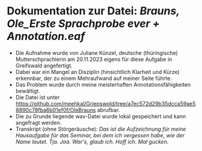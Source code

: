 # Dokumentation zur Datei: *Brauns, Ole_Erste Sprachprobe ever + Annotation.eaf*
- Die Aufnahme wurde von Juliane Künzel, deutsche (thüringische) Mutterschprachlerin am 20.11.2023 eigens für diese Aufgabe in Greifswald angefertigt.
- Dabei war ein Mangel an Disziplin (hinsichtlich Klarheit und Kürze) erkennbar, der zu einem Mehraufwand auf meiner Seite führte.
- Das Problem wurde durch meine meisterhaften Annotationsfähigkeiten bewältigt. 
- Die Datei ist unter https://github.com/meehkal/Griepswold/tree/a7ec572d29b35dcca59ae58890c78fba6b01ef0f/OleBrauns abrufbar.
- Die zu Grunde liegende wav-Datei wurde lokal gespeichert und kann angefragt werden.
- Transkript (ohne Störgeräusche): *Das ist die Aufzeichnung für meine Hausaufgabe für das Seminar, bei dem ich vergessen habe, wie der Name lautet. Tja. Joa. War's, glaub ich. Hoff ich. Mal gucken.*
